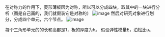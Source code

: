 在对称力的作用下，菱形薄板因为对称，所以可以分成四块，取其中的一块进行分析（图是自己画的，我们就假装它是对称的）
![image](http://github.com/CCIce/Interesting-Project/简单单元有限元计算/raw/master/picture/1.png)
然后对研究对象进行划分，分成四个单元，六个节点。 
![image](http://github.com/CCIce/Interesting-Project/简单单元有限元计算/raw/master/picture/2.png)

每个三角形单元的的长和高都是1，板的厚度为h。 
假设弹性模量E，泊松比u。 
